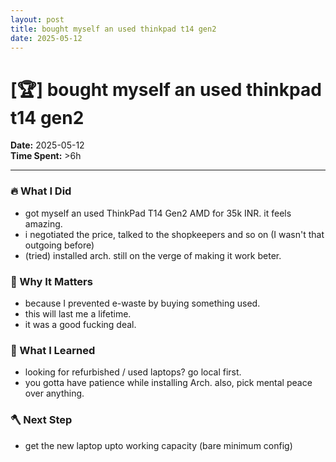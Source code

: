 ```yaml
---
layout: post
title: bought myself an used thinkpad t14 gen2
date: 2025-05-12
---
```

# [🏆] bought myself an used thinkpad t14 gen2

**Date:** 2025-05-12  
**Time Spent:** >6h 

---

### 🔥 What I Did
- got myself an used ThinkPad T14 Gen2 AMD for 35k INR. it feels amazing.
- i negotiated the price, talked to the shopkeepers and so on (I wasn't that outgoing before)
- (tried) installed arch. still on the verge of making it work beter.

### 🎯 Why It Matters
- because I prevented e-waste by buying something used.
- this will last me a lifetime.
- it was a good fucking deal.

### 🧠 What I Learned
- looking for refurbished / used laptops? go local first.
- you gotta have patience while installing Arch. also, pick mental peace over anything.

### 🪓 Next Step
- get the new laptop upto working capacity (bare minimum config)
